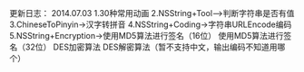 更新日志：
	2014.07.03
	1.30种常用动画
	2.NSString+Tool—>判断字符串是否有值
	3.ChineseToPinyin->汉字转拼音
	4.NSString+Coding->字符串URLEncode编码
	5.NSString+Encryption->使用MD5算法进行签名（16位）
			       使用MD5算法进行签名（32位）
			       DES加密算法
			       DES解密算法（暂不支持中文，输出编码不知道用哪个）